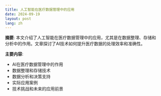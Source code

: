 ```yaml
---
title: 人工智能在医疗数据管理中的应用
date: 2024-09-19
layout: post
lang: zh
---
```


**摘要**:
本文介绍了人工智能在医疗数据管理中的应用，尤其是在数据整理、存储和分析中的作用。文章探讨了AI技术如何提升医疗数据的处理效率和准确性。

**主要内容**:
- AI在医疗数据管理中的作用
- 数据整理和存储技术
- 数据分析和决策支持
- 实际应用案例
- 技术挑战和未来的应用前景
